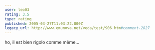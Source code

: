 ```yaml
---
user: leo03
rating: 3.5
type: rating
published: 2005-03-27T11:03:22.000Z
legacy_url: http://www.emunova.net/veda/test/906.htm#comment-2827
---
```

ho, il est bien rigolo comme même...